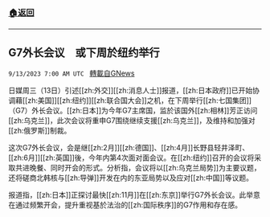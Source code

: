 ###  [:house:返回](README.md)
---


## G7外长会议　或下周於纽约举行
`9/13/2023 7:00 AM UTC ` [轉載自GNews](https://gnews.org/articles/1684115)

日媒周三（13日）引述[[zh:外交]][[zh:消息人士]]报道，[[zh:日本政府]]已开始协调藉[[zh:美国]][[zh:纽约]][[zh:联合国大会]]之机，在下周举行[[zh:七国集团]]（G7）外长会议。[[zh:日本]]为今年G7主席国，监於该国外[[zh:相林]]芳正访问[[zh:乌克兰]]，此次会议将重申G7围绕继续支援[[zh:乌克兰]]，及维持和加强对[[zh:俄罗斯]]制裁。

这次G7外长会议，会是继[[zh:2月]][[zh:德国]]、[[zh:4月]]长野县轻井泽町、[[zh:6月]][[zh:英国]]後，今年内第4次面对面会议。在[[zh:纽约]]召开的会议将采取共进晚餐、同时开会的形式。分析指，会议将以[[zh:乌克兰局势]]为主要议题，还将磋商北韩核与[[zh:导弹]]开发在内的东亚局势以及应对[[zh:中国]]等议题。

报道指，[[zh:日本]]正探讨最快[[zh:11月]]在[[zh:东京]]举行G7外长会议。此举意在通过频繁开会，提升重视基於法治的[[zh:国际秩序]]的G7作用和存在感。
